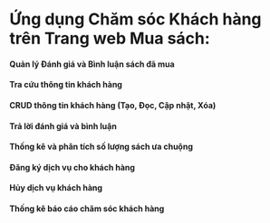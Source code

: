 # Ứng dụng Chăm sóc Khách hàng trên Trang web Mua sách:

#### Quản lý Đánh giá và Bình luận sách đã mua
#### Tra cứu thông tin khách hàng
#### CRUD thông tin khách hàng (Tạo, Đọc, Cập nhật, Xóa)
#### Trả lời đánh giá và bình luận
#### Thống kê và phân tích số lượng sách ưa chuộng
#### Đăng ký dịch vụ cho khách hàng
#### Hủy dịch vụ khách hàng
#### Thống kê báo cáo chăm sóc khách hàng
